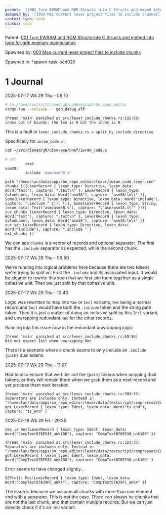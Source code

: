 ```yaml
---
parent: '[[001 Turn EWRAM and ROM Structs into C Structs and embed into type for gdb memory manipulation]]'
spawned_by: '[[003 Map current lexer project files to include chunks]]'
context_type: task
status: todo
---
```


Parent: [001 Turn EWRAM and ROM Structs into C Structs and embed into type for gdb memory manipulation](../001%20Turn%20EWRAM%20and%20ROM%20Structs%20into%20C%20Structs%20and%20embed%20into%20type%20for%20gdb%20memory%20manipulation.md)

Spawned by: [003 Map current lexer project files to include chunks](003%20Map%20current%20lexer%20project%20files%20to%20include%20chunks.md)

Spawned in: [<a name="spawn-task-bed020" />^spawn-task-bed020](003%20Map%20current%20lexer%20project%20files%20to%20include%20chunks.md#spawn-task-bed020)

# 1 Journal

2025-07-17 Wk 29 Thu - 09:10

````sh
# in /home/lan/src/cloned/gh/LanHikari22/bn_repo_editor
cargo run --release -- gen_debug_elf
````

````
thread 'main' panicked at src/lexer_include_chunks.rs:102:69:
index out of bounds: the len is 0 but the index is 0
````

This is a fault in `lexer_include_chunks.rs > split_by_include_directive`,

Specifically for `iwram_code.s`:

````sh
cat ~/src/cloned/gh/dism-exe/bn6f/iwram_code.s

# out
        .text
asm38:
        .include "asm/asm38.s"
````

````
path "/home/lan/data/apps/bn_repo_editor/lexer/iwram_code.lexer.ron"
chunks [([LexerRecord { lexon_type: Directive, lexon_data: Word("text"), capture: ".text\n" }, LexerRecord { lexon_type: ColonLabel, lexon_data: Word("asm38"), capture: "asm38:\n\t" }], Some(LexerRecord { lexon_type: Directive, lexon_data: Word("include"), capture: ".include " })), ([], Some(LexerRecord { lexon_type: String, lexon_data: Text("asm/asm38.s"), capture: "\"asm/asm38.s\"" }))]
cur_chunks [LexerRecord { lexon_type: Directive, lexon_data: Word("text"), capture: ".text\n" }, LexerRecord { lexon_type: ColonLabel, lexon_data: Word("asm38"), capture: "asm38:\n\t" }]
cur_sep LexerRecord { lexon_type: Directive, lexon_data: Word("include"), capture: ".include " }
nxt_chunks []
````

We can see `chunks` is a vector of records and optional separator. The first has the `.include` separator as expected, while the second chunk.

2025-07-17 Wk 29 Thu - 09:50

We're running into logical problems here because there are two tokens we're trying to split on. First the `.include` and its associated input. It would be cleaner to rewrite this such that we first join them together as a single cohesive unit. Then we just split by that cohesive unit.

2025-07-17 Wk 29 Thu - 10:40

Logic was rewritten to map into `Rec` or `Incl` variants, `Rec` being a normal record and `Incl` would have both the `.include` token and the string path token. Then it is just a matter of doing an inclusive split by this `Incl` variant, and unwrapping redundant `Rec`  for the other records.

Running into this issue now in the redundant unwrapping logic:

````
thread 'main' panicked at src/lexer_include_chunks.rs:69:50:
Did not expect Incl when unwrapping Rec
````

There is a scenario where a chunk seems to only include an `.include {path}` dual tokens.

2025-07-17 Wk 29 Thu - 11:07

Had to also ensure that we filter out the `{path}` tokens when mapping dual tokens, or they will remain there when we grab them as a next-record and yet process them next iteration.

````
thread 'main' panicked at src/lexer_include_chunks.rs:303:37:
Separators are includes only. Instead in "/home/lan/data/apps/bn_repo_editor/lexer/data/textscript/compressed/CompText87557A8.lexer.ron" got LexerRecord { lexon_type: Ident, lexon_data: Word("ts_end"), capture: "ts_end" }
````

2025-07-18 Wk 29 Fri - 20:35

````
sep is Rec(LexerRecord { lexon_type: Ident, lexon_data: Word("CompText876E538_unk100"), capture: "CompText876E538_unk100" })

thread 'main' panicked at src/lexer_include_chunks.rs:323:37:
Separators are includes only. Instead in "/home/lan/data/apps/bn_repo_editor/lexer/data/textscript/compressed/CompText876E538.lexer.ron" got LexerRecord { lexon_type: Ident, lexon_data: Word("CompText876E538_unk100"), capture: "CompText876E538_unk100" }
````

Error seems to have changed slightly...

````
SEP(>1): Rec(LexerRecord { lexon_type: Ident, lexon_data: Word("CompText87A39FC_unk4"), capture: "CompText87A39FC_unk4" })
````

The issue is because we assume all chunks with more than one element end with a separator. This is not the case. There can always be chunks that are not the last chunk, and that contain multiple records. But we can just directly check if it's an Incl variant.
